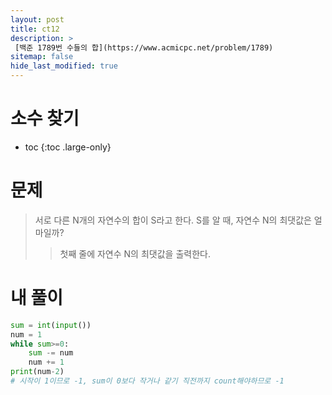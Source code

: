 ```yaml
---
layout: post
title: ct12
description: >
 [백준 1789번 수들의 합](https://www.acmicpc.net/problem/1789)
sitemap: false
hide_last_modified: true
---
```

# 소수 찾기

* toc
{:toc .large-only}

# 문제

> 서로 다른 N개의 자연수의 합이 S라고 한다. S를 알 때, 자연수 N의 최댓값은 얼마일까?
>> 첫째 줄에 자연수 N의 최댓값을 출력한다.

# 내 풀이

```python
sum = int(input())
num = 1
while sum>=0:
    sum -= num
    num += 1
print(num-2)
# 시작이 1이므로 -1, sum이 0보다 작거나 같기 직전까지 count해야하므로 -1
```